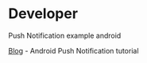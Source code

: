 Developer
=========

Push Notification example android

[Blog] - Android Push Notification tutorial


[Blog]:http://nightdeveloper.net/android-notification-cliente
